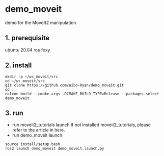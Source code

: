 # demo_moveit
demo for the MoveIt2 manipulation
## 1. prerequisite
ubuntu 20.04
ros foxy
## 2. install
```
mkdir -p ~/ws_moveit/src
cd ~/ws_moveit/src
git clone https://github.com/aibo-Ryan/demo_moveit.git
cd ..
colcon build --cmake-args -DCMAKE_BUILD_TYPE=Release --packages-select demo_moveit
```
## 3. run
+ run moveit2_tutorials launch
if not installed moveit2_tutorials, please refer to the article in here.
+ run demo_moveit launch

```
source install/setup.bash
ros2 launch demo_moveit demo_moveit.launch.py
```
